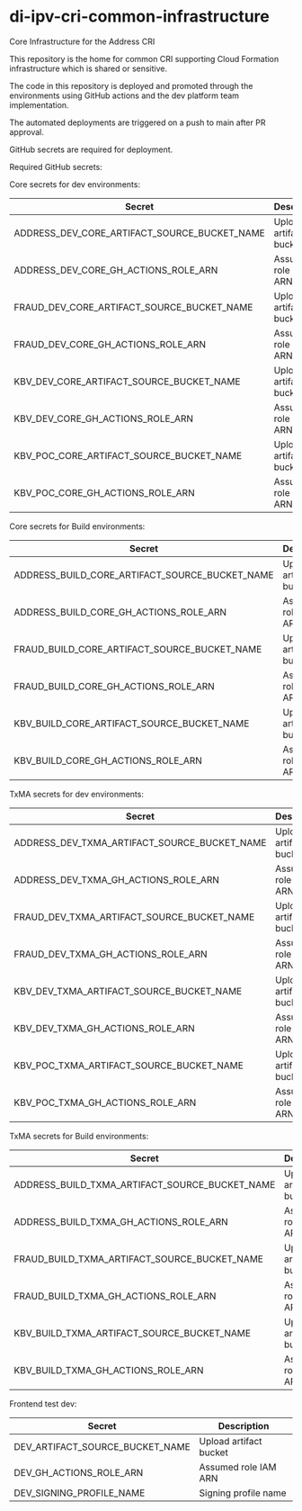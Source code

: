 # di-ipv-cri-common-infrastructure
Core Infrastructure for the Address CRI

This repository is the home for common CRI supporting Cloud Formation infrastructure which is shared or sensitive.

The code in this repository is deployed and promoted through the environments using GitHub actions and 
the dev platform team implementation.

The automated deployments are triggered on a push to main after PR approval.

GitHub secrets are required for deployment.

Required GitHub secrets:

Core secrets for dev environments:

| Secret                                       | Description |
|----------------------------------------------| ----------- |
| ADDRESS_DEV_CORE_ARTIFACT_SOURCE_BUCKET_NAME | Upload artifact bucket |
| ADDRESS_DEV_CORE_GH_ACTIONS_ROLE_ARN         | Assumed role IAM ARN |
| FRAUD_DEV_CORE_ARTIFACT_SOURCE_BUCKET_NAME   | Upload artifact bucket |
| FRAUD_DEV_CORE_GH_ACTIONS_ROLE_ARN           | Assumed role IAM ARN |
| KBV_DEV_CORE_ARTIFACT_SOURCE_BUCKET_NAME     | Upload artifact bucket |
| KBV_DEV_CORE_GH_ACTIONS_ROLE_ARN             | Assumed role IAM ARN |
| KBV_POC_CORE_ARTIFACT_SOURCE_BUCKET_NAME     | Upload artifact bucket |
| KBV_POC_CORE_GH_ACTIONS_ROLE_ARN             | Assumed role IAM ARN |

Core secrets for Build environments:

| Secret                                         | Description |
|------------------------------------------------| ----------- |
| ADDRESS_BUILD_CORE_ARTIFACT_SOURCE_BUCKET_NAME | Upload artifact bucket |
| ADDRESS_BUILD_CORE_GH_ACTIONS_ROLE_ARN         | Assumed role IAM ARN |
| FRAUD_BUILD_CORE_ARTIFACT_SOURCE_BUCKET_NAME   | Upload artifact bucket |
| FRAUD_BUILD_CORE_GH_ACTIONS_ROLE_ARN           | Assumed role IAM ARN |
| KBV_BUILD_CORE_ARTIFACT_SOURCE_BUCKET_NAME     | Upload artifact bucket |
| KBV_BUILD_CORE_GH_ACTIONS_ROLE_ARN             | Assumed role IAM ARN |

TxMA secrets for dev environments:

| Secret                                       | Description |
|----------------------------------------------| ----------- |
| ADDRESS_DEV_TXMA_ARTIFACT_SOURCE_BUCKET_NAME | Upload artifact bucket |
| ADDRESS_DEV_TXMA_GH_ACTIONS_ROLE_ARN         | Assumed role IAM ARN |
| FRAUD_DEV_TXMA_ARTIFACT_SOURCE_BUCKET_NAME   | Upload artifact bucket |
| FRAUD_DEV_TXMA_GH_ACTIONS_ROLE_ARN           | Assumed role IAM ARN |
| KBV_DEV_TXMA_ARTIFACT_SOURCE_BUCKET_NAME     | Upload artifact bucket |
| KBV_DEV_TXMA_GH_ACTIONS_ROLE_ARN             | Assumed role IAM ARN |
| KBV_POC_TXMA_ARTIFACT_SOURCE_BUCKET_NAME     | Upload artifact bucket |
| KBV_POC_TXMA_GH_ACTIONS_ROLE_ARN             | Assumed role IAM ARN |

TxMA secrets for Build environments:

| Secret                                         | Description |
|------------------------------------------------| ----------- |
| ADDRESS_BUILD_TXMA_ARTIFACT_SOURCE_BUCKET_NAME | Upload artifact bucket |
| ADDRESS_BUILD_TXMA_GH_ACTIONS_ROLE_ARN         | Assumed role IAM ARN |
| FRAUD_BUILD_TXMA_ARTIFACT_SOURCE_BUCKET_NAME   | Upload artifact bucket |
| FRAUD_BUILD_TXMA_GH_ACTIONS_ROLE_ARN           | Assumed role IAM ARN |
| KBV_BUILD_TXMA_ARTIFACT_SOURCE_BUCKET_NAME     | Upload artifact bucket |
| KBV_BUILD_TXMA_GH_ACTIONS_ROLE_ARN             | Assumed role IAM ARN |

Frontend test dev:

| Secret                          | Description |
|---------------------------------| ----------- |
| DEV_ARTIFACT_SOURCE_BUCKET_NAME | Upload artifact bucket |
| DEV_GH_ACTIONS_ROLE_ARN         | Assumed role IAM ARN |
| DEV_SIGNING_PROFILE_NAME        | Signing profile name |
